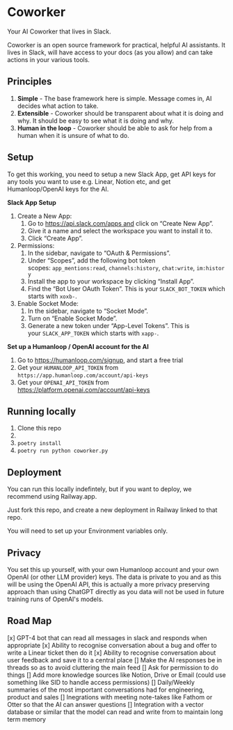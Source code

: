 Coworker
===========

Your AI Coworker that lives in Slack.

Coworker is an open source framework for practical, helpful AI assistants. It lives in Slack, will have access to your docs (as you allow) and can take actions in your various tools.


Principles
----------

1. **Simple** - The base framework here is simple. Message comes in, AI decides what action to take.
2. **Extensible** - Coworker should be transparent about what it is doing and why. It should be easy to see what it is doing and why.
3. **Human in the loop** - Coworker should be able to ask for help from a human when it is unsure of what to do. 

Setup
------

To get this working, you need to setup a new Slack App, get API keys for any tools you want to use e.g. Linear, Notion etc, and get Humanloop/OpenAI keys for the AI.



**Slack App Setup**

1. Create a New App:
    1. Go to https://api.slack.com/apps and click on “Create New App”.
    2. Give it a name and select the workspace you want to install it to.
    3. Click “Create App”.
2. Permissions:
    1. In the sidebar, navigate to “OAuth & Permissions”.
    2. Under “Scopes”, add the following bot token scopes: `app_mentions:read`, `channels:history`, `chat:write`, `im:history`
    3. Install the app to your workspace by clicking “Install App”.
    4. Find the “Bot User OAuth Token”. This is your `SLACK_BOT_TOKEN` which starts with `xoxb-`.
3. Enable Socket Mode:
    1. In the sidebar, navigate to “Socket Mode”.
    2. Turn on “Enable Socket Mode”.
    3. Generate a new token under “App-Level Tokens”. This is your `SLACK_APP_TOKEN` which starts with `xapp-`.


**Set up a Humanloop / OpenAI account for the AI**

1. Go to https://humanloop.com/signup, and start a free trial
2. Get your `HUMANLOOP_API_TOKEN` from `https://app.humanloop.com/account/api-keys`
3. Get your `OPENAI_API_TOKEN` from https://platform.openai.com/account/api-keys 

Running locally
---------------
1. Clone this repo
2. 
2. `poetry install`
3. `poetry run python coworker.py`



Deployment
----------

You can run this locally indefintely, but if you want to deploy, we recommend using Railway.app.

Just fork this repo, and create a new deployment in Railway linked to that repo.

You will need to set up your Environment variables only. 



Privacy
-------
You set this up yourself, with your own Humanloop account and your own OpenAI (or other LLM provider) keys. The data is private to you
and as this will be using the OpenAI API, this is actually a more privacy preserving approach than using ChatGPT directly as
you data will not be used in future training runs of OpenAI's models.



Road Map
--------


[x] GPT-4 bot that can read all messages in slack and responds when appropriate
[x] Ability to recognise conversation about a bug and offer to write a Linear ticket then do it
[x] Ability to recognise conversation about user feedback and save it to a central place
[] Make the AI responses be in threads so as to avoid cluttering the main feed
[] Ask for permission to do things
[] Add more knowledge sources like Notion, Drive or Email (could use something like SID to handle access permissions)
[] Daily/Weekly summaries of the most important conversations had for engineering, product and sales
[] Inegrations with meeting note-takes like Fathom or Otter so that the AI can answer questions
[] Integration with a vector database or similar that the model can read and write from to maintain long term memory











